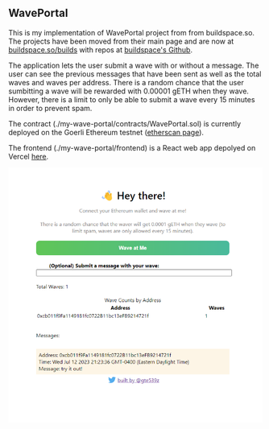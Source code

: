## WavePortal
This is my implementation of WavePortal project from from buildspace.so. The projects have been moved from their main page and are now at [buildspace.so/builds](https://buildspace.so/builds) with repos at [buildspace's Github](https://github.com/buildspace/buildspace-projects).

The application lets the user submit a wave with or without a message. The user can see the previous messages that have been sent as well as the total waves and waves per address. There is a random chance that the user sumbitting a wave will be rewarded with 0.00001 gETH when they wave. However, there is a limit to only be able to submit a wave every 15 minutes in order to prevent spam.

The contract (./my-wave-portal/contracts/WavePortal.sol) is currently deployed on the Goerli Ethereum testnet ([etherscan page](https://goerli.etherscan.io/address/0x41dA1046FDb1DfC695D7f5E63726F0751eE7d956)).

The frontend (./my-wave-portal/frontend) is a React web app depolyed on Vercel [here](https://buildspace-web3-wave-portal.vercel.app/).

![deployed webpage](screenshot.png?raw=true "deployed webpage")